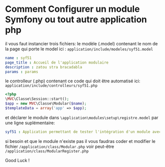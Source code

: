 # Comment Configurer un module Symfony ou tout autre application php

il vous faut instancier trois fichiers:
le modèle (.model) contenant le nom de la page qui porte le model
ici : `application/include/modeles/syf51.model`
```yaml
name : syf51
page_title : Accueil de l'application modulaire
description : zatou stra bracadabla
params : params
```
le controlleur (.php) contenant ce code qui doit être automatisé
ici:  `application/include/controlleurs/syf51.php`
```php
<?php
\MVC\Classe\Session::start();
$app = new MVC\Classe\Modular($name);
$templateData = array('app' => $app);
```
et déclarer le module dans `\application\modules\setup\registre.model`
par une ligne suplémentaire:
```yaml
syf51 : Application permettant de tester l'intégration d'un module avec symfony5.0.99
```

si besoin et que le module n'existe pas il vous faudras coder et modifier
le fichier `/application/class/Modular.php` voir peut-être `/application/class/ModularRegister.php`

Good Luck !
